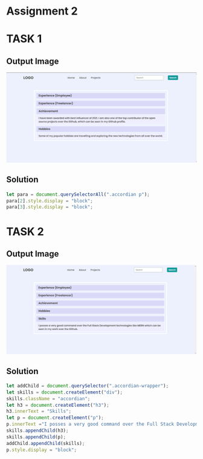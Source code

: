 # Assignment 2

# TASK 1

## Output Image

![output 1](./task1Output.png)

## Solution

```JavaScript
let para = document.querySelectorAll(".accordian p");
para[2].style.display = "block";
para[3].style.display = "block";
```

# TASK 2

## Output Image

![output 2](./task2Output.png)

## Solution

```JavaScript
let addChild = document.querySelector(".accordian-wrapper");
let skills = document.createElement("div");
skills.className = "accordian";
let h3 = document.createElement("h3");
h3.innerText = "Skills";
let p = document.createElement("p");
p.innerText ="I posses a very good command over the Full Stack Development technologies like MERN which can be seen in my work over Github";
skills.appendChild(h3);
skills.appendChild(p);
addChild.appendChild(skills);
p.style.display = "block";

```

